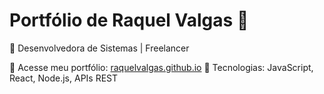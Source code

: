 # Portfólio de Raquel Valgas 🎨
🚀 Desenvolvedora de Sistemas | Freelancer

🔗 Acesse meu portfólio: [raquelvalgas.github.io](https://raquelvalgas.github.io)
📌 Tecnologias: JavaScript, React, Node.js, APIs REST
